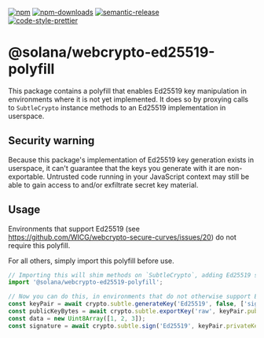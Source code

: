 [![npm][npm-image]][npm-url]
[![npm-downloads][npm-downloads-image]][npm-url]
[![semantic-release][semantic-release-image]][semantic-release-url]
<br />
[![code-style-prettier][code-style-prettier-image]][code-style-prettier-url]

[code-style-prettier-image]: https://img.shields.io/badge/code_style-prettier-ff69b4.svg?style=flat-square
[code-style-prettier-url]: https://github.com/prettier/prettier
[npm-downloads-image]: https://img.shields.io/npm/dm/@solana/webcrypto-ed25519-polyfill/experimental.svg?style=flat
[npm-image]: https://img.shields.io/npm/v/@solana/webcrypto-ed25519-polyfill/experimental.svg?style=flat
[npm-url]: https://www.npmjs.com/package/@solana/webcrypto-ed25519-polyfill/v/experimental
[semantic-release-image]: https://img.shields.io/badge/%20%20%F0%9F%93%A6%F0%9F%9A%80-semantic--release-e10079.svg
[semantic-release-url]: https://github.com/semantic-release/semantic-release

# @solana/webcrypto-ed25519-polyfill

This package contains a polyfill that enables Ed25519 key manipulation in environments where it is not yet implemented. It does so by proxying calls to `SubtleCrypto` instance methods to an Ed25519 implementation in userspace.

## Security warning

Because this package's implementation of Ed25519 key generation exists in userspace, it can't guarantee that the keys you generate with it are non-exportable. Untrusted code running in your JavaScript context may still be able to gain access to and/or exfiltrate secret key material.

## Usage

Environments that support Ed25519 (see https://github.com/WICG/webcrypto-secure-curves/issues/20) do not require this polyfill.

For all others, simply import this polyfill before use.

```ts
// Importing this will shim methods on `SubtleCrypto`, adding Ed25519 support.
import '@solana/webcrypto-ed25519-polyfill';

// Now you can do this, in environments that do not otherwise support Ed25519.
const keyPair = await crypto.subtle.generateKey('Ed25519', false, ['sign']);
const publicKeyBytes = await crypto.subtle.exportKey('raw', keyPair.publicKey);
const data = new Uint8Array([1, 2, 3]);
const signature = await crypto.subtle.sign('Ed25519', keyPair.privateKey, data);
```

